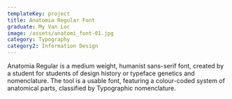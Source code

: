 ```yaml
---
templateKey: project
title: Anatomia Regular Font
graduate: My Van Loc
image: /assets/anatomi_font-01.jpg
category: Typography
category2: Information Design
---
```

Anatomia Regular is a medium weight, humanist sans-serif font, created by a student for students of design history or typeface genetics and nomenclature. The tool is a usable font, featuring a colour-coded system of anatomical parts, classified by Typographic nomenclature.
